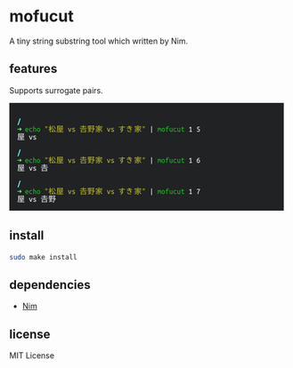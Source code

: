 # mofucut

A tiny string substring tool which written by Nim.

## features

Supports surrogate pairs.
 
![example](example.png)

## install

```bash
sudo make install
```

## dependencies

- [Nim](https://github.com/nim-lang/Nim)

## license

MIT License
